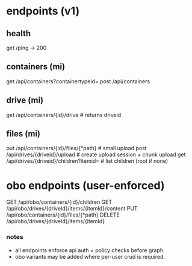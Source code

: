 # endpoints (v1)

## health
get /ping → 200

## containers (mi)
get  /api/containers?containertypeid=<ctid>
post /api/containers

## drive (mi)
get /api/containers/{id}/drive  # returns driveid

## files (mi)
put  /api/containers/{id}/files/{*path}          # small upload
post /api/drives/{driveid}/upload                # create upload session + chunk upload
get  /api/drives/{driveid}/children?itemid=<id>  # list children (root if none)

# obo endpoints (user-enforced)
GET  /api/obo/containers/{id}/children
GET  /api/obo/drives/{driveId}/items/{itemId}/content
PUT  /api/obo/containers/{id}/files/{*path}
DELETE /api/obo/drives/{driveId}/items/{itemId}


### notes
- all endpoints enforce api auth + policy checks before graph.
- obo variants may be added where per-user crud is required.
